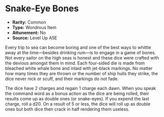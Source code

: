 
# Snake-Eye Bones

* **Rarity:** Common
* **Type:** Wondrous Item
* **Attunement:** No
* **Source:** Level Up A5E


Every trip to sea can become boring and one of the best ways to whittle away at the time—besides drinking rum—is to engage in a game of bones. Not every sailor on the high seas is honest and these dice were crafted with the devious amongst them in mind. Each four-sided die is made from bleached white whale bone and inlaid with jet-black markings. No matter how many times they are thrown or the number of ship hulls they strike, the dice never nick or scuff, and their markings do not fade. 

The dice have 2 charges and regain 1 charge each dawn. When you speak the command word as a bonus action as the dice are being rolled, their results come up as double ones (or snake-eyes). If you expend the last charge, roll a d20\. On a result of 5 or less, the dice will roll up as double ones but both dice then crack in half rendering them useless.
